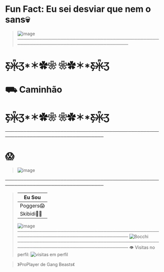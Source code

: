 # Fun Fact: Eu sei desviar que nem o sans💀
> ![image](https://github.com/user-attachments/assets/af1b3c48-1ffa-422a-83ce-3485ced8200f)
──────────────────────────────────────────────────────────────────────────────────

# Ƹ̵̡Ӝ̵̨̄Ʒ*＊✿❀  ❀✿＊*Ƹ̵̡Ӝ̵̨̄Ʒ
# ⛟ Caminhão
# Ƹ̵̡Ӝ̵̨̄Ʒ*＊✿❀  ❀✿＊*Ƹ̵̡Ӝ̵̨̄Ʒ

──────────────────────────────────────────────────────────────────────────────────
 # 😱

> ![image](https://github.com/user-attachments/assets/c52f1d22-1f3d-4cef-9d9b-b83cf1946454)


──────────────────────────────────────────────────────────────────────────────────
> |    Eu Sou   |
> |-------------|
> | Poggers😱   |
> | Skibidi🦾😎 |
> ![image](https://github.com/user-attachments/assets/56ca01f0-5e9d-4d97-9b04-3da4f9f9e7c6)
──────────────────────────────────────────────────────────────────────────────────
![Bocchi](https://i.pinimg.com/originals/65/39/5e/65395e7d4d8ea15941c538b54e293f60.gif)
──────────────────────────────────────────────────────────────────────────────────
> :eye: Visitas no perfil:
![visitas em perfil](https://profile-counter.glitch.me/NEOENX/count.svg)

> 》ProPlayer de Gang Beasts《
